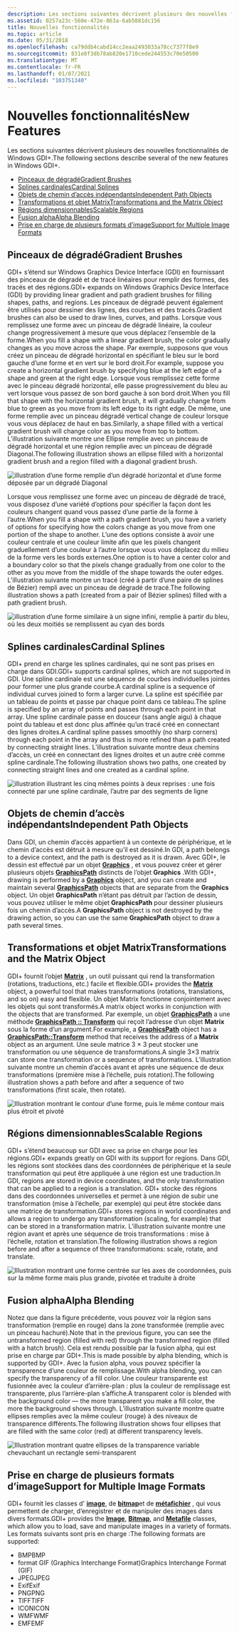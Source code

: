 ```yaml
---
description: Les sections suivantes décrivent plusieurs des nouvelles fonctionnalités de Windows GDI+.
ms.assetid: 0257a23c-560e-472e-863a-6ab5881dc156
title: Nouvelles fonctionnalités
ms.topic: article
ms.date: 05/31/2018
ms.openlocfilehash: ca79ddb4cabd14cc2eaa2493033a78cc7377f8e9
ms.sourcegitcommit: 831e8f3db78ab820e1710cede244553c70e50500
ms.translationtype: MT
ms.contentlocale: fr-FR
ms.lasthandoff: 01/07/2021
ms.locfileid: "103751340"
---
```

# <a name="new-features"></a><span data-ttu-id="9c6bc-103">Nouvelles fonctionnalités</span><span class="sxs-lookup"><span data-stu-id="9c6bc-103">New Features</span></span>

<span data-ttu-id="9c6bc-104">Les sections suivantes décrivent plusieurs des nouvelles fonctionnalités de Windows GDI+.</span><span class="sxs-lookup"><span data-stu-id="9c6bc-104">The following sections describe several of the new features in Windows GDI+.</span></span>

-   [<span data-ttu-id="9c6bc-105">Pinceaux de dégradé</span><span class="sxs-lookup"><span data-stu-id="9c6bc-105">Gradient Brushes</span></span>](#gradient-brushes)
-   [<span data-ttu-id="9c6bc-106">Splines cardinales</span><span class="sxs-lookup"><span data-stu-id="9c6bc-106">Cardinal Splines</span></span>](#cardinal-splines)
-   [<span data-ttu-id="9c6bc-107">Objets de chemin d’accès indépendants</span><span class="sxs-lookup"><span data-stu-id="9c6bc-107">Independent Path Objects</span></span>](#independent-path-objects)
-   [<span data-ttu-id="9c6bc-108">Transformations et objet Matrix</span><span class="sxs-lookup"><span data-stu-id="9c6bc-108">Transformations and the Matrix Object</span></span>](#transformations-and-the-matrix-object)
-   [<span data-ttu-id="9c6bc-109">Régions dimensionnables</span><span class="sxs-lookup"><span data-stu-id="9c6bc-109">Scalable Regions</span></span>](#scalable-regions)
-   [<span data-ttu-id="9c6bc-110">Fusion alpha</span><span class="sxs-lookup"><span data-stu-id="9c6bc-110">Alpha Blending</span></span>](#alpha-blending)
-   [<span data-ttu-id="9c6bc-111">Prise en charge de plusieurs formats d’image</span><span class="sxs-lookup"><span data-stu-id="9c6bc-111">Support for Multiple Image Formats</span></span>](#support-for-multiple-image-formats)

## <a name="gradient-brushes"></a><span data-ttu-id="9c6bc-112">Pinceaux de dégradé</span><span class="sxs-lookup"><span data-stu-id="9c6bc-112">Gradient Brushes</span></span>

<span data-ttu-id="9c6bc-113">GDI+ s’étend sur Windows Graphics Device Interface (GDI) en fournissant des pinceaux de dégradé et de tracé linéaires pour remplir des formes, des tracés et des régions.</span><span class="sxs-lookup"><span data-stu-id="9c6bc-113">GDI+ expands on Windows Graphics Device Interface (GDI) by providing linear gradient and path gradient brushes for filling shapes, paths, and regions.</span></span> <span data-ttu-id="9c6bc-114">Les pinceaux de dégradé peuvent également être utilisés pour dessiner des lignes, des courbes et des tracés.</span><span class="sxs-lookup"><span data-stu-id="9c6bc-114">Gradient brushes can also be used to draw lines, curves, and paths.</span></span> <span data-ttu-id="9c6bc-115">Lorsque vous remplissez une forme avec un pinceau de dégradé linéaire, la couleur change progressivement à mesure que vous déplacez l’ensemble de la forme.</span><span class="sxs-lookup"><span data-stu-id="9c6bc-115">When you fill a shape with a linear gradient brush, the color gradually changes as you move across the shape.</span></span> <span data-ttu-id="9c6bc-116">Par exemple, supposons que vous créez un pinceau de dégradé horizontal en spécifiant le bleu sur le bord gauche d’une forme et en vert sur le bord droit.</span><span class="sxs-lookup"><span data-stu-id="9c6bc-116">For example, suppose you create a horizontal gradient brush by specifying blue at the left edge of a shape and green at the right edge.</span></span> <span data-ttu-id="9c6bc-117">Lorsque vous remplissez cette forme avec le pinceau dégradé horizontal, elle passe progressivement du bleu au vert lorsque vous passez de son bord gauche à son bord droit.</span><span class="sxs-lookup"><span data-stu-id="9c6bc-117">When you fill that shape with the horizontal gradient brush, it will gradually change from blue to green as you move from its left edge to its right edge.</span></span> <span data-ttu-id="9c6bc-118">De même, une forme remplie avec un pinceau dégradé vertical change de couleur lorsque vous vous déplacez de haut en bas.</span><span class="sxs-lookup"><span data-stu-id="9c6bc-118">Similarly, a shape filled with a vertical gradient brush will change color as you move from top to bottom.</span></span> <span data-ttu-id="9c6bc-119">L’illustration suivante montre une Ellipse remplie avec un pinceau de dégradé horizontal et une région remplie avec un pinceau de dégradé Diagonal.</span><span class="sxs-lookup"><span data-stu-id="9c6bc-119">The following illustration shows an ellipse filled with a horizontal gradient brush and a region filled with a diagonal gradient brush.</span></span>

![illustration d’une forme remplie d’un dégradé horizontal et d’une forme déposée par un dégradé Diagonal](images/aboutgdip01-art01.png)

<span data-ttu-id="9c6bc-121">Lorsque vous remplissez une forme avec un pinceau de dégradé de tracé, vous disposez d’une variété d’options pour spécifier la façon dont les couleurs changent quand vous passez d’une partie de la forme à l’autre.</span><span class="sxs-lookup"><span data-stu-id="9c6bc-121">When you fill a shape with a path gradient brush, you have a variety of options for specifying how the colors change as you move from one portion of the shape to another.</span></span> <span data-ttu-id="9c6bc-122">L’une des options consiste à avoir une couleur centrale et une couleur limite afin que les pixels changent graduellement d’une couleur à l’autre lorsque vous vous déplacez du milieu de la forme vers les bords externes.</span><span class="sxs-lookup"><span data-stu-id="9c6bc-122">One option is to have a center color and a boundary color so that the pixels change gradually from one color to the other as you move from the middle of the shape towards the outer edges.</span></span> <span data-ttu-id="9c6bc-123">L’illustration suivante montre un tracé (créé à partir d’une paire de splines de Bézier) rempli avec un pinceau de dégradé de tracé.</span><span class="sxs-lookup"><span data-stu-id="9c6bc-123">The following illustration shows a path (created from a pair of Bézier splines) filled with a path gradient brush.</span></span>

![illustration d’une forme similaire à un signe infini, remplie à partir du bleu, où les deux moitiés se remplissent au cyan des bords](images/aboutgdip01-art02.png)

## <a name="cardinal-splines"></a><span data-ttu-id="9c6bc-125">Splines cardinales</span><span class="sxs-lookup"><span data-stu-id="9c6bc-125">Cardinal Splines</span></span>

<span data-ttu-id="9c6bc-126">GDI+ prend en charge les splines cardinales, qui ne sont pas prises en charge dans GDI.</span><span class="sxs-lookup"><span data-stu-id="9c6bc-126">GDI+ supports cardinal splines, which are not supported in GDI.</span></span> <span data-ttu-id="9c6bc-127">Une spline cardinale est une séquence de courbes individuelles jointes pour former une plus grande courbe.</span><span class="sxs-lookup"><span data-stu-id="9c6bc-127">A cardinal spline is a sequence of individual curves joined to form a larger curve.</span></span> <span data-ttu-id="9c6bc-128">La spline est spécifiée par un tableau de points et passe par chaque point dans ce tableau.</span><span class="sxs-lookup"><span data-stu-id="9c6bc-128">The spline is specified by an array of points and passes through each point in that array.</span></span> <span data-ttu-id="9c6bc-129">Une spline cardinale passe en douceur (sans angle aigu) à chaque point du tableau et est donc plus affinée qu’un tracé créé en connectant des lignes droites.</span><span class="sxs-lookup"><span data-stu-id="9c6bc-129">A cardinal spline passes smoothly (no sharp corners) through each point in the array and thus is more refined than a path created by connecting straight lines.</span></span> <span data-ttu-id="9c6bc-130">L’illustration suivante montre deux chemins d’accès, un créé en connectant des lignes droites et un autre créé comme spline cardinale.</span><span class="sxs-lookup"><span data-stu-id="9c6bc-130">The following illustration shows two paths, one created by connecting straight lines and one created as a cardinal spline.</span></span>

![illustration illustrant les cinq mêmes points à deux reprises : une fois connecté par une spline cardinale, l’autre par des segments de ligne](images/aboutgdip01-art03.png)

## <a name="independent-path-objects"></a><span data-ttu-id="9c6bc-132">Objets de chemin d’accès indépendants</span><span class="sxs-lookup"><span data-stu-id="9c6bc-132">Independent Path Objects</span></span>

<span data-ttu-id="9c6bc-133">Dans GDI, un chemin d’accès appartient à un contexte de périphérique, et le chemin d’accès est détruit à mesure qu’il est dessiné.</span><span class="sxs-lookup"><span data-stu-id="9c6bc-133">In GDI, a path belongs to a device context, and the path is destroyed as it is drawn.</span></span> <span data-ttu-id="9c6bc-134">Avec GDI+, le dessin est effectué par un objet [**Graphics**](/windows/desktop/api/gdiplusgraphics/nl-gdiplusgraphics-graphics) , et vous pouvez créer et gérer plusieurs objets [**GraphicsPath**](/windows/desktop/api/gdipluspath/nl-gdipluspath-graphicspath) distincts de l’objet **Graphics** .</span><span class="sxs-lookup"><span data-stu-id="9c6bc-134">With GDI+, drawing is performed by a [**Graphics**](/windows/desktop/api/gdiplusgraphics/nl-gdiplusgraphics-graphics) object, and you can create and maintain several [**GraphicsPath**](/windows/desktop/api/gdipluspath/nl-gdipluspath-graphicspath) objects that are separate from the **Graphics** object.</span></span> <span data-ttu-id="9c6bc-135">Un objet **GraphicsPath** n’étant pas détruit par l’action de dessin, vous pouvez utiliser le même objet **GraphicsPath** pour dessiner plusieurs fois un chemin d’accès.</span><span class="sxs-lookup"><span data-stu-id="9c6bc-135">A **GraphicsPath** object is not destroyed by the drawing action, so you can use the same **GraphicsPath** object to draw a path several times.</span></span>

## <a name="transformations-and-the-matrix-object"></a><span data-ttu-id="9c6bc-136">Transformations et objet Matrix</span><span class="sxs-lookup"><span data-stu-id="9c6bc-136">Transformations and the Matrix Object</span></span>

<span data-ttu-id="9c6bc-137">GDI+ fournit l’objet [**Matrix**](/windows/desktop/api/gdiplusmatrix/nl-gdiplusmatrix-matrix) , un outil puissant qui rend la transformation (rotations, traductions, etc.) facile et flexible.</span><span class="sxs-lookup"><span data-stu-id="9c6bc-137">GDI+ provides the [**Matrix**](/windows/desktop/api/gdiplusmatrix/nl-gdiplusmatrix-matrix) object, a powerful tool that makes transformations (rotations, translations, and so on) easy and flexible.</span></span> <span data-ttu-id="9c6bc-138">Un objet Matrix fonctionne conjointement avec les objets qui sont transformés.</span><span class="sxs-lookup"><span data-stu-id="9c6bc-138">A matrix object works in conjunction with the objects that are transformed.</span></span> <span data-ttu-id="9c6bc-139">Par exemple, un objet [**GraphicsPath**](/windows/desktop/api/gdipluspath/nl-gdipluspath-graphicspath) a une méthode [**GraphicsPath :: Transform**](/windows/desktop/api/Gdipluspath/nf-gdipluspath-graphicspath-transform) qui reçoit l’adresse d’un objet **Matrix** sous la forme d’un argument.</span><span class="sxs-lookup"><span data-stu-id="9c6bc-139">For example, a [**GraphicsPath**](/windows/desktop/api/gdipluspath/nl-gdipluspath-graphicspath) object has a [**GraphicsPath::Transform**](/windows/desktop/api/Gdipluspath/nf-gdipluspath-graphicspath-transform) method that receives the address of a **Matrix** object as an argument.</span></span> <span data-ttu-id="9c6bc-140">Une seule matrice 3 × 3 peut stocker une transformation ou une séquence de transformations.</span><span class="sxs-lookup"><span data-stu-id="9c6bc-140">A single 3×3 matrix can store one transformation or a sequence of transformations.</span></span> <span data-ttu-id="9c6bc-141">L’illustration suivante montre un chemin d’accès avant et après une séquence de deux transformations (première mise à l’échelle, puis rotation).</span><span class="sxs-lookup"><span data-stu-id="9c6bc-141">The following illustration shows a path before and after a sequence of two transformations (first scale, then rotate).</span></span>

![Illustration montrant le contour d’une forme, puis le même contour mais plus étroit et pivoté](images/aboutgdip01-art04.png)

## <a name="scalable-regions"></a><span data-ttu-id="9c6bc-143">Régions dimensionnables</span><span class="sxs-lookup"><span data-stu-id="9c6bc-143">Scalable Regions</span></span>

<span data-ttu-id="9c6bc-144">GDI+ s’étend beaucoup sur GDI avec sa prise en charge pour les régions.</span><span class="sxs-lookup"><span data-stu-id="9c6bc-144">GDI+ expands greatly on GDI with its support for regions.</span></span> <span data-ttu-id="9c6bc-145">Dans GDI, les régions sont stockées dans des coordonnées de périphérique et la seule transformation qui peut être appliquée à une région est une traduction.</span><span class="sxs-lookup"><span data-stu-id="9c6bc-145">In GDI, regions are stored in device coordinates, and the only transformation that can be applied to a region is a translation.</span></span> <span data-ttu-id="9c6bc-146">GDI+ stocke des régions dans des coordonnées universelles et permet à une région de subir une transformation (mise à l’échelle, par exemple) qui peut être stockée dans une matrice de transformation.</span><span class="sxs-lookup"><span data-stu-id="9c6bc-146">GDI+ stores regions in world coordinates and allows a region to undergo any transformation (scaling, for example) that can be stored in a transformation matrix.</span></span> <span data-ttu-id="9c6bc-147">L’illustration suivante montre une région avant et après une séquence de trois transformations : mise à l’échelle, rotation et translation.</span><span class="sxs-lookup"><span data-stu-id="9c6bc-147">The following illustration shows a region before and after a sequence of three transformations: scale, rotate, and translate.</span></span>

![Illustration montrant une forme centrée sur les axes de coordonnées, puis sur la même forme mais plus grande, pivotée et traduite à droite](images/aboutgdip01-art05.png)

## <a name="alpha-blending"></a><span data-ttu-id="9c6bc-149">Fusion alpha</span><span class="sxs-lookup"><span data-stu-id="9c6bc-149">Alpha Blending</span></span>

<span data-ttu-id="9c6bc-150">Notez que dans la figure précédente, vous pouvez voir la région sans transformation (remplie en rouge) dans la zone transformée (remplie avec un pinceau hachuré).</span><span class="sxs-lookup"><span data-stu-id="9c6bc-150">Note that in the previous figure, you can see the untransformed region (filled with red) through the transformed region (filled with a hatch brush).</span></span> <span data-ttu-id="9c6bc-151">Cela est rendu possible par la fusion alpha, qui est prise en charge par GDI+.</span><span class="sxs-lookup"><span data-stu-id="9c6bc-151">This is made possible by alpha blending, which is supported by GDI+.</span></span> <span data-ttu-id="9c6bc-152">Avec la fusion alpha, vous pouvez spécifier la transparence d’une couleur de remplissage.</span><span class="sxs-lookup"><span data-stu-id="9c6bc-152">With alpha blending, you can specify the transparency of a fill color.</span></span> <span data-ttu-id="9c6bc-153">Une couleur transparente est fusionnée avec la couleur d’arrière-plan : plus la couleur de remplissage est transparente, plus l’arrière-plan s’affiche.</span><span class="sxs-lookup"><span data-stu-id="9c6bc-153">A transparent color is blended with the background color — the more transparent you make a fill color, the more the background shows through.</span></span> <span data-ttu-id="9c6bc-154">L’illustration suivante montre quatre ellipses remplies avec la même couleur (rouge) à des niveaux de transparence différents.</span><span class="sxs-lookup"><span data-stu-id="9c6bc-154">The following illustration shows four ellipses that are filled with the same color (red) at different transparency levels.</span></span>

![Illustration montrant quatre ellipses de la transparence variable chevauchant un rectangle semi-transparent](images/aboutgdip01-art06.png)

## <a name="support-for-multiple-image-formats"></a><span data-ttu-id="9c6bc-156">Prise en charge de plusieurs formats d’image</span><span class="sxs-lookup"><span data-stu-id="9c6bc-156">Support for Multiple Image Formats</span></span>

<span data-ttu-id="9c6bc-157">GDI+ fournit les classes d' [**image**](/windows/desktop/api/gdiplusheaders/nl-gdiplusheaders-image), de [**bitmap**](/windows/desktop/api/gdiplusheaders/nl-gdiplusheaders-bitmap)et de [**métafichier**](/windows/desktop/api/gdiplusheaders/nl-gdiplusheaders-metafile) , qui vous permettent de charger, d’enregistrer et de manipuler des images dans divers formats.</span><span class="sxs-lookup"><span data-stu-id="9c6bc-157">GDI+ provides the [**Image**](/windows/desktop/api/gdiplusheaders/nl-gdiplusheaders-image), [**Bitmap**](/windows/desktop/api/gdiplusheaders/nl-gdiplusheaders-bitmap), and [**Metafile**](/windows/desktop/api/gdiplusheaders/nl-gdiplusheaders-metafile) classes, which allow you to load, save and manipulate images in a variety of formats.</span></span> <span data-ttu-id="9c6bc-158">Les formats suivants sont pris en charge :</span><span class="sxs-lookup"><span data-stu-id="9c6bc-158">The following formats are supported:</span></span>

-   <span data-ttu-id="9c6bc-159">BMP</span><span class="sxs-lookup"><span data-stu-id="9c6bc-159">BMP</span></span>
-   <span data-ttu-id="9c6bc-160">format GIF (Graphics Interchange Format)</span><span class="sxs-lookup"><span data-stu-id="9c6bc-160">Graphics Interchange Format (GIF)</span></span>
-   <span data-ttu-id="9c6bc-161">JPEG</span><span class="sxs-lookup"><span data-stu-id="9c6bc-161">JPEG</span></span>
-   <span data-ttu-id="9c6bc-162">Exif</span><span class="sxs-lookup"><span data-stu-id="9c6bc-162">Exif</span></span>
-   <span data-ttu-id="9c6bc-163">PNG</span><span class="sxs-lookup"><span data-stu-id="9c6bc-163">PNG</span></span>
-   <span data-ttu-id="9c6bc-164">TIFF</span><span class="sxs-lookup"><span data-stu-id="9c6bc-164">TIFF</span></span>
-   <span data-ttu-id="9c6bc-165">ICON</span><span class="sxs-lookup"><span data-stu-id="9c6bc-165">ICON</span></span>
-   <span data-ttu-id="9c6bc-166">WMF</span><span class="sxs-lookup"><span data-stu-id="9c6bc-166">WMF</span></span>
-   <span data-ttu-id="9c6bc-167">EMF</span><span class="sxs-lookup"><span data-stu-id="9c6bc-167">EMF</span></span>

 

 



